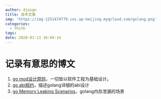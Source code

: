 ```yaml
---
author: djaigo
title: 技术文章
img: 'https://img-1251474779.cos.ap-beijing.myqcloud.com/golang.png'
categories:
  - think
tags:
date: 2020-01-13 16:04:14
---
```


# 记录有意思的博文

1. [go mod设计原则](https://research.swtch.com/vgo-principles)，一切皆以软件工程为基础设计。
2. [go abi规约](https://go.googlesource.com/go/+/refs/heads/dev.regabi/src/cmd/compile/internal-abi.md)，描述golang详细的abi设计
3. [go Memory Leaking Scenarios](https://go101.org/article/memory-leaking.html)，golang内存泄漏的场景
